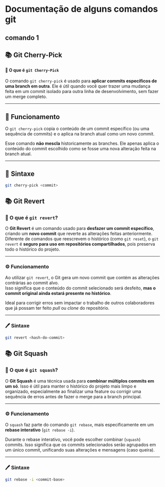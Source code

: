 # Documentação de alguns comandos git

## comando 1

## 📚 Git Cherry-Pick

#### 🧩 O que é `git Cherry-Pick` 

O comando `git cherry-pick` é usado para **aplicar commits específicos de uma branch em outra**. Ele é útil quando você quer trazer uma mudança feita em um commit isolado para outra linha de desenvolvimento, sem fazer um merge completo.

---

## 📌 Funcionamento

O `git cherry-pick` copia o conteúdo de um commit específico (ou uma sequência de commits) e o aplica na branch atual como um novo commit.

Esse comando **não mescla** historicamente as branches. Ele apenas aplica o conteúdo do commit escolhido como se fosse uma nova alteração feita na branch atual.

---

## 🧾 Sintaxe

```bash
git cherry-pick <commit>
```

## 📚 Git Revert

### 🧩 O que é `git revert`?

O **Git Revert** é um comando usado para **desfazer um commit específico**, criando um **novo commit** que reverte as alterações feitas anteriormente.  
Diferente de comandos que reescrevem o histórico (como `git reset`), o `git revert` é **seguro para uso em repositórios compartilhados**, pois preserva todo o histórico do projeto.

---

### ⚙️ Funcionamento

Ao utilizar `git revert`, o Git gera um novo commit que contém as alterações contrárias ao commit alvo.  
Isso significa que o conteúdo do commit selecionado será desfeito, **mas o commit original ainda estará presente no histórico**.

Ideal para corrigir erros sem impactar o trabalho de outros colaboradores que já possam ter feito *pull* ou *clone* do repositório.

---

### 🖊️ Sintaxe

```bash
git revert <hash-do-commit>
```
## 📚 Git Squash

### 🧩 O que é `git squash`?

O **Git Squash** é uma técnica usada para **combinar múltiplos commits em um só**. Isso é útil para manter o histórico do projeto mais limpo e organizado, especialmente ao finalizar uma feature ou corrigir uma sequência de erros antes de fazer o merge para a branch principal.

---

### ⚙️ Funcionamento

O `squash` faz parte do comando `git rebase`, mais especificamente em um **rebase interativo** (`git rebase -i`).

Durante o rebase interativo, você pode escolher combinar (`squash`) commits. Isso significa que os commits selecionados serão agrupados em um único commit, unificando suas alterações e mensagens (caso queira).

---

### 🖊️ Sintaxe

```bash
git rebase -i <commit-base>
